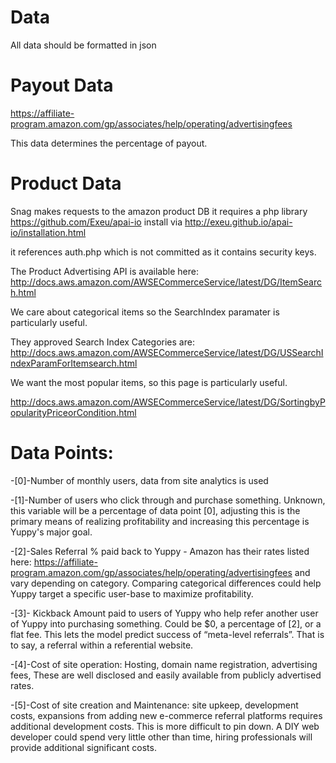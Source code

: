 Data
=====

All data should be formatted in json


Payout Data
============
https://affiliate-program.amazon.com/gp/associates/help/operating/advertisingfees

This data determines the percentage of payout. 



Product Data
=============
Snag makes requests to the amazon product DB
it requires a php library 
https://github.com/Exeu/apai-io
install via http://exeu.github.io/apai-io/installation.html

it references auth.php which is not committed as it contains security keys.

The Product Advertising API is available here:
http://docs.aws.amazon.com/AWSECommerceService/latest/DG/ItemSearch.html

We care about categorical items so the SearchIndex paramater is particularly useful.

They approved Search Index Categories are:
http://docs.aws.amazon.com/AWSECommerceService/latest/DG/USSearchIndexParamForItemsearch.html

We want the most popular items, so this page is particularly useful.

http://docs.aws.amazon.com/AWSECommerceService/latest/DG/SortingbyPopularityPriceorCondition.html








Data Points:
==============

-[0]-Number of monthly users, data from site analytics is used 

-[1]-Number of users who click through and purchase something. Unknown, this variable will be a percentage of data point [0], adjusting this is the primary means of realizing profitability and increasing this percentage is Yuppy's major goal. 

-[2]-Sales Referral % paid back to Yuppy - Amazon has their rates listed here: https://affiliate-program.amazon.com/gp/associates/help/operating/advertisingfees
and vary depending on category. Comparing categorical differences could help Yuppy target a specific user-base to maximize profitability.



-[3]- Kickback Amount paid to users of Yuppy who help refer another user of Yuppy into purchasing something. Could be $0, a percentage of [2], or a flat fee. This lets the model predict success of “meta-level referrals”. That is to say, a referral within a referential website.

-[4]-Cost of site operation: Hosting, domain name registration, advertising fees, These are well disclosed and easily available from publicly advertised rates.

-[5]-Cost of site creation and Maintenance: site upkeep, development costs, expansions from adding new e-commerce referral platforms requires additional development costs. This is more difficult to pin down. A DIY web developer could spend very little other than time, hiring professionals will provide additional significant costs.
 
